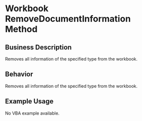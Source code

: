 # Workbook RemoveDocumentInformation Method

## Business Description
Removes all information of the specified type from the workbook.

## Behavior
Removes all information of the specified type from the workbook.

## Example Usage
No VBA example available.